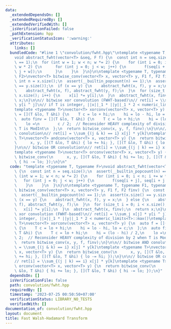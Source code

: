 ```yaml
---
data:
  _extendedDependsOn: []
  _extendedRequiredBy: []
  _extendedVerifiedWith: []
  _isVerificationFailed: false
  _pathExtension: hpp
  _verificationStatusIcon: ':warning:'
  attributes:
    links: []
  bundledCode: "#line 1 \"convolution/fwht.hpp\"\ntemplate <typename T, typename F>\n\
    void abstract_fwht(vector<T> &seq, F f) {\n  const int n = seq.size();\n  assert(__builtin_popcount(n)\
    \ == 1);\n  for (int w = 1; w < n; w *= 2) {\n    for (int i = 0; i < n; i +=\
    \ w * 2) {\n      for (int j = 0; j < w; j++) {\n        f(seq[i + j], seq[i +\
    \ j + w]);\n      }\n    }\n  }\n}\n\ntemplate <typename T, typename F1, typename\
    \ F2>\nvector<T> bitwise_conv(vector<T> x, vector<T> y, F1 f, F2 finv) {\n  const\
    \ int n = x.size();\n  assert(__builtin_popcount(n) == 1);\n  assert(x.size()\
    \ == y.size());\n  if (x == y) {\n    abstract_fwht(x, f), y = x;\n  } else {\n\
    \    abstract_fwht(x, f), abstract_fwht(y, f);\n  }\n  for (size_t i = 0; i <\
    \ x.size(); i++) {\n    x[i] *= y[i];\n  }\n  abstract_fwht(x, finv);\n  return\
    \ x;\n}\n\n// bitwise xor convolution (FWHT-based)\n// ret[i] = \\sum_j x[j] *\
    \ y[i ^ j]\n// if T is integer, ||x||_1 * ||y||_1 * 2 < numeric_limits<T>::max()\n\
    template <typename T>\nvector<T> xorconv(vector<T> x, vector<T> y) {\n  auto f\
    \ = [](T &lo, T &hi) {\n    T c = lo + hi;\n    hi = lo - hi, lo = c;\n  };\n\
    \  auto finv = [](T &lo, T &hi) {\n    T c = lo + hi;\n    hi = (lo - hi) / 2,\n\
    \    lo =\n        c / 2;  // Reconsider HEAVY complexity of division by 2 when\
    \ T is ModInt\n  };\n  return bitwise_conv(x, y, f, finv);\n}\n\n// bitwise AND\
    \ conolution\n// ret[i] = \\sum_{(j & k) == i} x[j] * y[k]\ntemplate <typename\
    \ T>\nvector<T> andconv(vector<T> x, vector<T> y) {\n  return bitwise_conv(\n\
    \      x, y, [](T &lo, T &hi) { lo += hi; }, [](T &lo, T &hi) { lo -= hi; });\n\
    }\n\n// bitwise OR convolution\n// ret[i] = \\sum_{(j | k) == i} x[j] * y[k]\n\
    template <typename T>\nvector<T> orconv(vector<T> x, vector<T> y) {\n  return\
    \ bitwise_conv(\n      x, y, [](T &lo, T &hi) { hi += lo; }, [](T &lo, T &hi)\
    \ { hi -= lo; });\n}\n"
  code: "template <typename T, typename F>\nvoid abstract_fwht(vector<T> &seq, F f)\
    \ {\n  const int n = seq.size();\n  assert(__builtin_popcount(n) == 1);\n  for\
    \ (int w = 1; w < n; w *= 2) {\n    for (int i = 0; i < n; i += w * 2) {\n   \
    \   for (int j = 0; j < w; j++) {\n        f(seq[i + j], seq[i + j + w]);\n  \
    \    }\n    }\n  }\n}\n\ntemplate <typename T, typename F1, typename F2>\nvector<T>\
    \ bitwise_conv(vector<T> x, vector<T> y, F1 f, F2 finv) {\n  const int n = x.size();\n\
    \  assert(__builtin_popcount(n) == 1);\n  assert(x.size() == y.size());\n  if\
    \ (x == y) {\n    abstract_fwht(x, f), y = x;\n  } else {\n    abstract_fwht(x,\
    \ f), abstract_fwht(y, f);\n  }\n  for (size_t i = 0; i < x.size(); i++) {\n \
    \   x[i] *= y[i];\n  }\n  abstract_fwht(x, finv);\n  return x;\n}\n\n// bitwise\
    \ xor convolution (FWHT-based)\n// ret[i] = \\sum_j x[j] * y[i ^ j]\n// if T is\
    \ integer, ||x||_1 * ||y||_1 * 2 < numeric_limits<T>::max()\ntemplate <typename\
    \ T>\nvector<T> xorconv(vector<T> x, vector<T> y) {\n  auto f = [](T &lo, T &hi)\
    \ {\n    T c = lo + hi;\n    hi = lo - hi, lo = c;\n  };\n  auto finv = [](T &lo,\
    \ T &hi) {\n    T c = lo + hi;\n    hi = (lo - hi) / 2,\n    lo =\n        c /\
    \ 2;  // Reconsider HEAVY complexity of division by 2 when T is ModInt\n  };\n\
    \  return bitwise_conv(x, y, f, finv);\n}\n\n// bitwise AND conolution\n// ret[i]\
    \ = \\sum_{(j & k) == i} x[j] * y[k]\ntemplate <typename T>\nvector<T> andconv(vector<T>\
    \ x, vector<T> y) {\n  return bitwise_conv(\n      x, y, [](T &lo, T &hi) { lo\
    \ += hi; }, [](T &lo, T &hi) { lo -= hi; });\n}\n\n// bitwise OR convolution\n\
    // ret[i] = \\sum_{(j | k) == i} x[j] * y[k]\ntemplate <typename T>\nvector<T>\
    \ orconv(vector<T> x, vector<T> y) {\n  return bitwise_conv(\n      x, y, [](T\
    \ &lo, T &hi) { hi += lo; }, [](T &lo, T &hi) { hi -= lo; });\n}"
  dependsOn: []
  isVerificationFile: false
  path: convolution/fwht.hpp
  requiredBy: []
  timestamp: '2023-07-25 00:50:50+07:00'
  verificationStatus: LIBRARY_NO_TESTS
  verifiedWith: []
documentation_of: convolution/fwht.hpp
layout: document
title: Fast Walsh-Hadamard Transform
---
```

